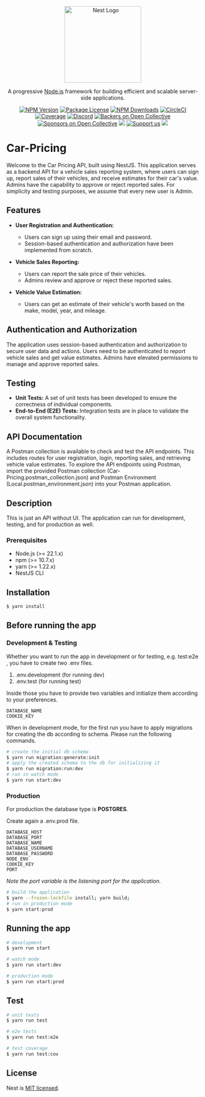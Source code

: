 <p align="center">
  <a href="http://nestjs.com/" target="blank"><img src="https://nestjs.com/img/logo-small.svg" width="200" alt="Nest Logo" /></a>
</p>

[circleci-image]: https://img.shields.io/circleci/build/github/nestjs/nest/master?token=abc123def456

[circleci-url]: https://circleci.com/gh/nestjs/nest

  <p align="center">A progressive <a href="http://nodejs.org" target="_blank">Node.js</a> framework for building efficient and scalable server-side applications.</p>
    <p align="center">
<a href="https://www.npmjs.com/~nestjscore" target="_blank"><img src="https://img.shields.io/npm/v/@nestjs/core.svg" alt="NPM Version" /></a>
<a href="https://www.npmjs.com/~nestjscore" target="_blank"><img src="https://img.shields.io/npm/l/@nestjs/core.svg" alt="Package License" /></a>
<a href="https://www.npmjs.com/~nestjscore" target="_blank"><img src="https://img.shields.io/npm/dm/@nestjs/common.svg" alt="NPM Downloads" /></a>
<a href="https://circleci.com/gh/nestjs/nest" target="_blank"><img src="https://img.shields.io/circleci/build/github/nestjs/nest/master" alt="CircleCI" /></a>
<a href="https://coveralls.io/github/nestjs/nest?branch=master" target="_blank"><img src="https://coveralls.io/repos/github/nestjs/nest/badge.svg?branch=master#9" alt="Coverage" /></a>
<a href="https://discord.gg/G7Qnnhy" target="_blank"><img src="https://img.shields.io/badge/discord-online-brightgreen.svg" alt="Discord"/></a>
<a href="https://opencollective.com/nest#backer" target="_blank"><img src="https://opencollective.com/nest/backers/badge.svg" alt="Backers on Open Collective" /></a>
<a href="https://opencollective.com/nest#sponsor" target="_blank"><img src="https://opencollective.com/nest/sponsors/badge.svg" alt="Sponsors on Open Collective" /></a>
  <a href="https://paypal.me/kamilmysliwiec" target="_blank"><img src="https://img.shields.io/badge/Donate-PayPal-ff3f59.svg"/></a>
    <a href="https://opencollective.com/nest#sponsor"  target="_blank"><img src="https://img.shields.io/badge/Support%20us-Open%20Collective-41B883.svg" alt="Support us"></a>
  <a href="https://twitter.com/nestframework" target="_blank"><img src="https://img.shields.io/twitter/follow/nestframework.svg?style=social&label=Follow"></a>
</p>
  <!--[![Backers on Open Collective](https://opencollective.com/nest/backers/badge.svg)](https://opencollective.com/nest#backer)
  [![Sponsors on Open Collective](https://opencollective.com/nest/sponsors/badge.svg)](https://opencollective.com/nest#sponsor)-->

# Car-Pricing

Welcome to the Car Pricing API, built using NestJS. This application serves as a backend API for a vehicle sales reporting system,
where users can sign up, report sales of their vehicles, and receive estimates for their car's value. Admins have the capability
to approve or reject reported sales. For simplicity and testing purposes, we assume that every new user is Admin.

## Features

- **User Registration and Authentication:**
    - Users can sign up using their email and password.
    - Session-based authentication and authorization have been implemented from scratch.

- **Vehicle Sales Reporting:**
    - Users can report the sale price of their vehicles.
    - Admins review and approve or reject these reported sales.

- **Vehicle Value Estimation:**
    - Users can get an estimate of their vehicle's worth based on the make, model, year, and mileage.

## Authentication and Authorization

The application uses session-based authentication and authorization to secure user data and actions. Users need to be 
authenticated to report vehicle sales and get value estimates. Admins have elevated permissions to manage and approve 
reported sales.

## Testing

- **Unit Tests:** A set of unit tests has been developed to ensure the correctness of individual components.
- **End-to-End (E2E) Tests:** Integration tests are in place to validate the overall system functionality.

## API Documentation

A Postman collection is available to check and test the API endpoints. This includes routes for user registration, login,
reporting sales, and retrieving vehicle value estimates. To explore the API endpoints using Postman, import the provided
Postman collection (Car-Pricing.postman_collection.json) and Postman Environment (Local.postman_environment.json) into your Postman application.


## Description

This is just an API without UI. The application can run for development, testing, and for production as well.

### Prerequisites

- Node.js (>= 22.1.x)
- npm (>= 10.7.x)
- yarn (>= 1.22.x)
- NestJS CLI

## Installation

```bash
$ yarn install
```

## Before running the app

### Development & Testing 

Whether you want to run the app in development or for testing, e.g. test:e2e , you have to create two .env files.

1. .env.development     (for running dev)
2. .env.test          (for running test)

Inside those you have to provide two variables and initialize them according to your preferences.

```dotenv
DATABASE_NAME
COOKIE_KEY
```

When in development mode, for the first run you have to apply migrations for creating the db according to schema. Please
run the following commands.

```bash
# create the initial db schema
$ yarn run migration:generate:init
# apply the created schema to the db for initializing it
$ yarn run migration:run:dev
# run in watch mode
$ yarn run start:dev
```
### Production
For production the database type is **POSTGRES**.

Create again a .env.prod file.
```dotenv
DATABASE_HOST
DATABASE_PORT
DATABASE_NAME
DATABASE_USERNAME
DATABASE_PASSWORD
NODE_ENV
COOKIE_KEY
PORT
```
_Note the port variable is the listening port for the application._

```bash 
# build the application
$ yarn --frozen-lockfile install; yarn build;
# run in production mode
$ yarn start:prod
```

## Running the app

```bash
# development
$ yarn run start

# watch mode
$ yarn run start:dev

# production mode
$ yarn run start:prod
```

## Test

```bash
# unit tests
$ yarn run test

# e2e tests
$ yarn run test:e2e

# test coverage
$ yarn run test:cov
```

## License

Nest is [MIT licensed](LICENSE).
